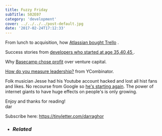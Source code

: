 ```yaml
---
title: Fuzzy Friday
subTitle: S02E07
category: 'development'
cover: ../../../../post-default.jpg
date: '2017-02-24T17:12:33'
---
```


From lunch to acquisition, how [Atlassian bought Trello][2] .

Success stories from [developers who started at age 35,40,45 ][3].

Why [Basecamp chose profit][4] over venture capital.

[How do you measure leadership?][5] from YCombinator.

Folk musician Jesse had his Youtube account hacked and lost all hist fans and likes. No recourse from Google so [he's starting again][6]. The power of internet giants to have huge effects on people's is only growing.

Enjoy and thanks for reading!  
dar

Subscribe here: https://tinyletter.com/darraghor

- ### _Related_

[1]: http://gallery.tinyletterapp.com/1e5cf15292dc97882321c18990722135838340f4/images/e83fd11d-a1ea-47b5-84ad-7f5939909723.png
[2]: https://techcrunch.com/2017/02/21/how-atlassian-bought-trello/
[3]: https://belitsoft.com/php-development-services/its-not-too-late-become-software-developer-after-age-35-40-or-50-top-10-true-great-success-stories
[4]: https://m.signalvnoise.com/why-we-choose-profit-e511efc4dcb9#.m74nfefwa
[5]: https://blog.ycombinator.com/how-do-you-measure-leadership/
[6]: https://www.youtube.com/watch?v=87_TOuYDigk
